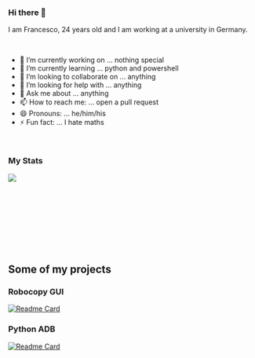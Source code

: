 ### Hi there 👋

I am Francesco, 24 years old and I am working at a university in Germany.

<br>

- 🔭 I’m currently working on ... nothing special
- 🌱 I’m currently learning ... python and powershell
- 👯 I’m looking to collaborate on ... anything
- 🤔 I’m looking for help with ... anything
- 💬 Ask me about ... anything
- 📫 How to reach me: ... open a pull request
- 😄 Pronouns: ... he/him/his
- ⚡ Fun fact: ... I hate maths

<br>

### My Stats

<a href="https://github.com/frxhb">
  <img align="left" src="https://github-readme-stats.vercel.app/api?username=frxhb&show_icons=true&count_private=true&theme=radical" />
</a>

<br>
<br>
<br>
<br>
<br>
<br>
<br>
<br>
<br>


## Some of my projects

### Robocopy GUI

[![Readme Card](https://github-readme-stats.vercel.app/api/pin/?username=frxhb&repo=robocopy_gui&theme=codeSTACKr)](https://github.com/Frxhb/robocopy_gui)

### Python ADB

[![Readme Card](https://github-readme-stats.vercel.app/api/pin/?username=frxhb&repo=python_adb&theme=codeSTACKr)](https://github.com/Frxhb/python_adb)
